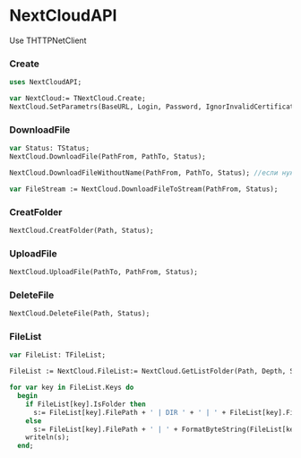 # NextCloudAPI
Use THTTPNetClient

### Create
```Pascal
uses NextCloudAPI;

var NextCloud:= TNextCloud.Create;
NextCloud.SetParametrs(BaseURL, Login, Password, IgnorInvalidCertificate);
```

### DownloadFile
```Pascal
var Status: TStatus; 
NextCloud.DownloadFile(PathFrom, PathTo, Status);

NextCloud.DownloadFileWithoutName(PathFrom, PathTo, Status); //если нужно указать имя файла вручную

var FileStream := NextCloud.DownloadFileToStream(PathFrom, Status);
```

### CreatFolder
```Pascal 
NextCloud.CreatFolder(Path, Status);
```

### UploadFile
```Pascal 
NextCloud.UploadFile(PathTo, PathFrom, Status);
```

### DeleteFile
```Pascal 
NextCloud.DeleteFile(Path, Status);
```

### FileList 
```Pascal
var FileList: TFileList;

FileList := NextCloud.FileList:= NextCloud.GetListFolder(Path, Depth, Status);  

for var key in FileList.Keys do
  begin
    if FileList[key].IsFolder then
      s:= FileList[key].FilePath + ' | DIR ' + ' | ' + FileList[key].FileDate
    else
      s:= FileList[key].FilePath + ' | ' + FormatByteString(FileList[key].FileSize.ToInt64) + ' | ' + FileList[key].FileDate;
    writeln(s);
  end;
```
